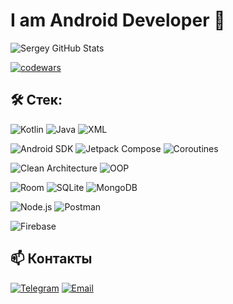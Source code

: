 # I am Android Developer 👋

<div align="left">

![Sergey GitHub Stats](https://github-readme-stats.vercel.app/api?username=KravtsovSO64&hide=contribs&show_icons=true&theme=gruvbox_light&hide_border=true)

[![codewars](https://www.codewars.com/users/KravtsovSO64/badges/large?theme=light)](https://www.codewars.com/users/KravtsovSO64)
</div>

</div>

## 🛠️ Стек:
<!-- Языки -->
![Kotlin](https://img.shields.io/badge/-Kotlin-7F52FF?style=flat-square&logo=kotlin&logoColor=white)
![Java](https://img.shields.io/badge/Java-007396?style=flat-square&logo=java&logoColor=white)
![XML](https://img.shields.io/badge/-XML-F05032?style=flat-square&logo=xml&logoColor=white)

<!-- Android разработка -->
![Android SDK](https://img.shields.io/badge/-Android_SDK-3DDC84?style=flat-square&logo=android&logoColor=white)
![Jetpack Compose](https://img.shields.io/badge/-Jetpack_Compose-4285F4?style=flat-square&logo=jetpack-compose&logoColor=white)
![Coroutines](https://img.shields.io/badge/-Coroutines-388E3C?style=flat-square&logo=kotlin&logoColor=white)

<!-- Архитектура -->
![Clean Architecture](https://img.shields.io/badge/-Clean_Architecture-2496ED?style=flat-square&logo=architecture&logoColor=white)
![OOP](https://img.shields.io/badge/-OOP-3178C6?style=flat-square&logo=object-oriented-programming&logoColor=white)

<!-- Базы данных -->
![Room](https://img.shields.io/badge/-Room-4479A1?style=flat-square&logo=room&logoColor=white)
![SQLite](https://img.shields.io/badge/-SQLite-003B57?style=flat-square&logo=sqlite&logoColor=white)
![MongoDB](https://img.shields.io/badge/MongoDB-47A248?style=flat-square&logo=mongodb&logoColor=white)

<!-- Backend и инструменты -->
![Node.js](https://img.shields.io/badge/Node.js-6DA55F?style=flat-square&logo=node.js&logoColor=white)
![Postman](https://img.shields.io/badge/Postman-FF6C37?style=flat-square&logo=postman&logoColor=white)

<!-- Сервисы и интеграции -->
![Firebase](https://img.shields.io/badge/-Firebase-FFCA28?style=flat-square&logo=firebase&logoColor=black)

## 📫 Контакты
[![Telegram](https://img.shields.io/badge/-Telegram-26A5E4?style=flat-square&logo=Telegram&logoColor=white)](https://t.me/kraffc)
[![Email](https://img.shields.io/badge/-Email-D14836?style=flat-square&logo=Gmail&logoColor=white)](mailto:kraffc@yandex.ru)
